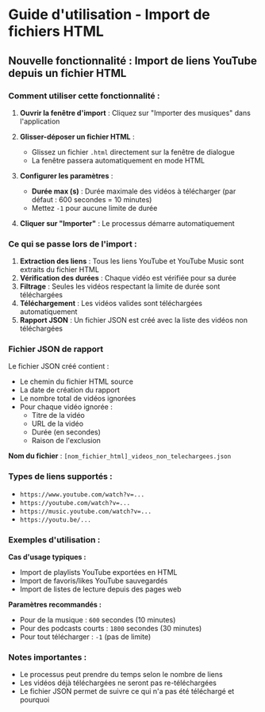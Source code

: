 # Guide d'utilisation - Import de fichiers HTML

## Nouvelle fonctionnalité : Import de liens YouTube depuis un fichier HTML

### Comment utiliser cette fonctionnalité :

1. **Ouvrir la fenêtre d'import** : Cliquez sur "Importer des musiques" dans l'application

2. **Glisser-déposer un fichier HTML** : 
   - Glissez un fichier `.html` directement sur la fenêtre de dialogue
   - La fenêtre passera automatiquement en mode HTML

3. **Configurer les paramètres** :
   - **Durée max (s)** : Durée maximale des vidéos à télécharger (par défaut : 600 secondes = 10 minutes)
   - Mettez `-1` pour aucune limite de durée

4. **Cliquer sur "Importer"** : Le processus démarre automatiquement

### Ce qui se passe lors de l'import :

1. **Extraction des liens** : Tous les liens YouTube et YouTube Music sont extraits du fichier HTML
2. **Vérification des durées** : Chaque vidéo est vérifiée pour sa durée
3. **Filtrage** : Seules les vidéos respectant la limite de durée sont téléchargées
4. **Téléchargement** : Les vidéos valides sont téléchargées automatiquement
5. **Rapport JSON** : Un fichier JSON est créé avec la liste des vidéos non téléchargées

### Fichier JSON de rapport

Le fichier JSON créé contient :
- Le chemin du fichier HTML source
- La date de création du rapport
- Le nombre total de vidéos ignorées
- Pour chaque vidéo ignorée :
  - Titre de la vidéo
  - URL de la vidéo
  - Durée (en secondes)
  - Raison de l'exclusion

**Nom du fichier** : `[nom_fichier_html]_videos_non_telechargees.json`

### Types de liens supportés :
- `https://www.youtube.com/watch?v=...`
- `https://youtube.com/watch?v=...`
- `https://music.youtube.com/watch?v=...`
- `https://youtu.be/...`

### Exemples d'utilisation :

**Cas d'usage typiques :**
- Import de playlists YouTube exportées en HTML
- Import de favoris/likes YouTube sauvegardés
- Import de listes de lecture depuis des pages web

**Paramètres recommandés :**
- Pour de la musique : `600` secondes (10 minutes)
- Pour des podcasts courts : `1800` secondes (30 minutes)
- Pour tout télécharger : `-1` (pas de limite)

### Notes importantes :
- Le processus peut prendre du temps selon le nombre de liens
- Les vidéos déjà téléchargées ne seront pas re-téléchargées
- Le fichier JSON permet de suivre ce qui n'a pas été téléchargé et pourquoi